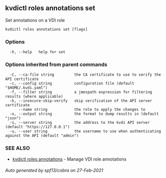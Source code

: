 ## kvdictl roles annotations set

Set annotations on a VDI role

```
kvdictl roles annotations set [flags]
```

### Options

```
  -h, --help   help for set
```

### Options inherited from parent commands

```
  -C, --ca-file string         the CA certificate to use to verify the API certificate
  -c, --config string          configuration file (default "$HOME/.kvdi.yaml")
  -f, --filter string          a jmespath expression for filtering results (where applicable)
  -k, --insecure-skip-verify   skip verification of the API server certificate
      --name string            the role to apply the changes to
  -o, --output string          the format to dump results in (default "json")
  -s, --server string          the address to the kvdi API server (default "https://127.0.0.1")
  -u, --user string            the username to use when authenticating against the API (default "admin")
```

### SEE ALSO

* [kvdictl roles annotations](kvdictl_roles_annotations.md)	 - Manage VDI role annotations

###### Auto generated by spf13/cobra on 27-Feb-2021
